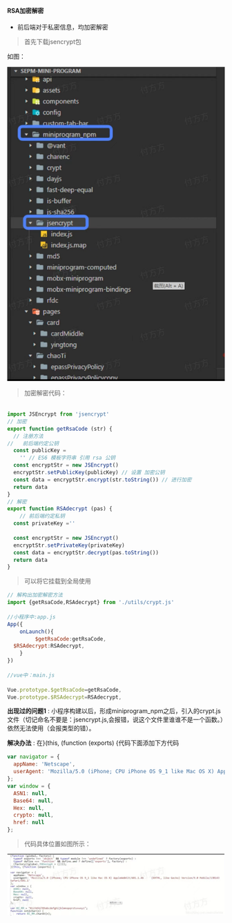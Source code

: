 #### RSA加密解密

- 前后端对于私密信息，均加密解密

>首先下载jsencrypt包

如图：

![](./images/%E4%B8%8B%E8%BD%BD.png)

>加密解密代码：

```js

import JSEncrypt from 'jsencrypt'
// 加密
export function getRsaCode (str) {
  // 注册方法
//   前后端约定公钥
  const publicKey =
    '' // ES6 模板字符串 引用 rsa 公钥
  const encryptStr = new JSEncrypt()
  encryptStr.setPublicKey(publicKey) // 设置 加密公钥
  const data = encryptStr.encrypt(str.toString()) // 进行加密
  return data
}
// 解密
export function RSAdecrypt (pas) {
    // 前后端约定私钥
  const privateKey =''
    
  const encryptStr = new JSEncrypt()
  encryptStr.setPrivateKey(privateKey)
  const data = encryptStr.decrypt(pas.toString())
  return data
}

```

>可以将它挂载到全局使用

```js
// 解构出加密解密方法
import {getRsaCode,RSAdecrypt} from './utils/crypt.js'

//小程序中:app.js
App({
    onLaunch(){
         $getRsaCode:getRsaCode,
  $RSAdecrypt:RSAdecrypt,
    }
})

//vue中：main.js

Vue.prototype.$getRsaCode=getRsaCode,
Vue.prototype.$RSAdecrypt=RSAdecrypt,

```

__出现过的问题1__ : 小程序构建以后，形成miniprogram_npm之后，引入的crypt.js文件（切记命名不要是：jsencrypt.js,会报错，说这个文件里谁谁不是一个函数。）依然无法使用（会报类型的错）。

__解决办法__ : 在}(this, (function (exports) {代码下面添加下方代码

```js
var navigator = {
  appName: 'Netscape',
  userAgent: 'Mozilla/5.0 (iPhone; CPU iPhone OS 9_1 like Mac OS X) AppleWebKit/601.1.46     (KHTML, like Gecko) Version/9.0 Mobile/13B143 Safari/601.1'
};
var window = {
  ASN1: null,
  Base64: null,
  Hex: null,
  crypto: null,
  href: null
};
```

>代码具体位置如图所示：

![](./images/%E6%B7%BB%E5%8A%A0%E4%BB%A3%E7%A0%81.png)
